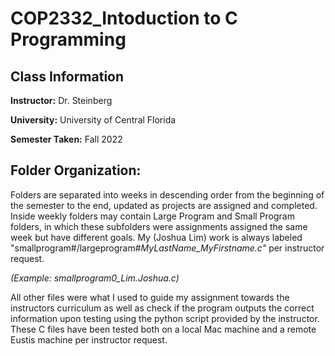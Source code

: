 # COP2332_Intoduction to C Programming

## Class Information
**Instructor:** Dr. Steinberg

**University:** University of Central Florida

**Semester Taken:** Fall 2022
 
## Folder Organization:
Folders are separated into weeks in descending order from the beginning of the semester to the end, updated as projects are assigned and completed. Inside weekly folders may contain Large Program and Small Program folders, in which these subfolders were assignments assigned the same week but have different goals. My (Joshua Lim) work is always labeled "smallprogram#/largeprogram#_MyLastName_MyFirstname.c"_ per instructor request.

_(Example: smallprogram0_Lim.Joshua.c)_

All other files were what I used to guide my assignment towards the instructors curriculum as well as check if the program outputs the correct information upon testing using the python script provided by the instructor. These C files have been tested both on a local Mac machine and a remote Eustis machine per instructor request. 
